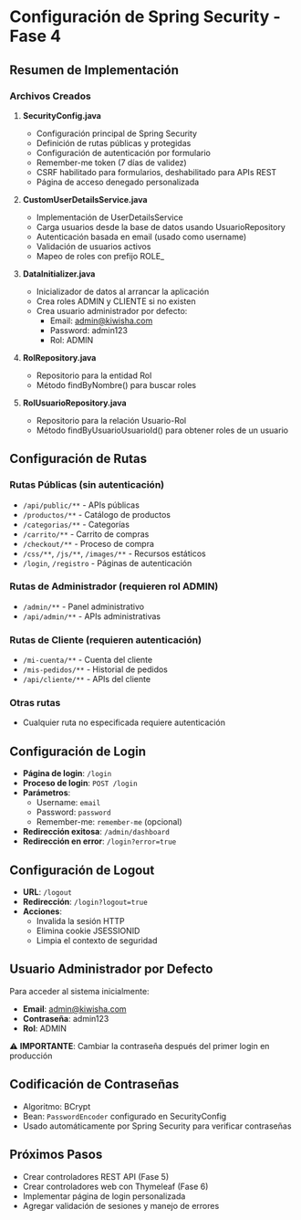 # Configuración de Spring Security - Fase 4

## Resumen de Implementación

### Archivos Creados

1. **SecurityConfig.java**
   - Configuración principal de Spring Security
   - Definición de rutas públicas y protegidas
   - Configuración de autenticación por formulario
   - Remember-me token (7 días de validez)
   - CSRF habilitado para formularios, deshabilitado para APIs REST
   - Página de acceso denegado personalizada

2. **CustomUserDetailsService.java**
   - Implementación de UserDetailsService
   - Carga usuarios desde la base de datos usando UsuarioRepository
   - Autenticación basada en email (usado como username)
   - Validación de usuarios activos
   - Mapeo de roles con prefijo ROLE_

3. **DataInitializer.java**
   - Inicializador de datos al arrancar la aplicación
   - Crea roles ADMIN y CLIENTE si no existen
   - Crea usuario administrador por defecto:
     - Email: admin@kiwisha.com
     - Password: admin123
     - Rol: ADMIN

4. **RolRepository.java**
   - Repositorio para la entidad Rol
   - Método findByNombre() para buscar roles

5. **RolUsuarioRepository.java**
   - Repositorio para la relación Usuario-Rol
   - Método findByUsuarioUsuarioId() para obtener roles de un usuario

## Configuración de Rutas

### Rutas Públicas (sin autenticación)
- `/api/public/**` - APIs públicas
- `/productos/**` - Catálogo de productos
- `/categorias/**` - Categorías
- `/carrito/**` - Carrito de compras
- `/checkout/**` - Proceso de compra
- `/css/**`, `/js/**`, `/images/**` - Recursos estáticos
- `/login`, `/registro` - Páginas de autenticación

### Rutas de Administrador (requieren rol ADMIN)
- `/admin/**` - Panel administrativo
- `/api/admin/**` - APIs administrativas

### Rutas de Cliente (requieren autenticación)
- `/mi-cuenta/**` - Cuenta del cliente
- `/mis-pedidos/**` - Historial de pedidos
- `/api/cliente/**` - APIs del cliente

### Otras rutas
- Cualquier ruta no especificada requiere autenticación

## Configuración de Login

- **Página de login**: `/login`
- **Proceso de login**: `POST /login`
- **Parámetros**:
  - Username: `email`
  - Password: `password`
  - Remember-me: `remember-me` (opcional)
- **Redirección exitosa**: `/admin/dashboard`
- **Redirección en error**: `/login?error=true`

## Configuración de Logout

- **URL**: `/logout`
- **Redirección**: `/login?logout=true`
- **Acciones**:
  - Invalida la sesión HTTP
  - Elimina cookie JSESSIONID
  - Limpia el contexto de seguridad

## Usuario Administrador por Defecto

Para acceder al sistema inicialmente:
- **Email**: admin@kiwisha.com
- **Contraseña**: admin123
- **Rol**: ADMIN

⚠️ **IMPORTANTE**: Cambiar la contraseña después del primer login en producción

## Codificación de Contraseñas

- Algoritmo: BCrypt
- Bean: `PasswordEncoder` configurado en SecurityConfig
- Usado automáticamente por Spring Security para verificar contraseñas

## Próximos Pasos

- Crear controladores REST API (Fase 5)
- Crear controladores web con Thymeleaf (Fase 6)
- Implementar página de login personalizada
- Agregar validación de sesiones y manejo de errores
